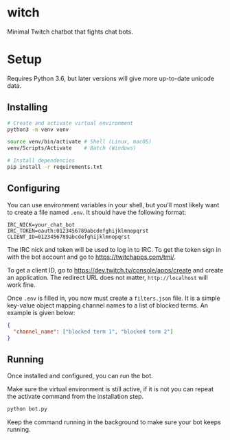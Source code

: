 # witch

Minimal Twitch chatbot that fights chat bots.

# Setup

Requires Python 3.6, but later versions will give more up-to-date unicode data.

## Installing

```sh
# Create and activate virtual environment
python3 -m venv venv

source venv/bin/activate # Shell (Linux, macOS)
venv/Scripts/Activate    # Batch (Windows)

# Install dependencies
pip install -r requirements.txt
```

## Configuring

You can use environment variables in your shell, but you'll most likely want to create a file named `.env`. It should have the following format:

```
IRC_NICK=your_chat_bot
IRC_TOKEN=oauth:0123456789abcdefghijklmnopqrst
CLIENT_ID=0123456789abcdefghijklmnopqrst
```

The IRC nick and token will be used to log in to IRC. To get the token sign in with the bot account and go to <https://twitchapps.com/tmi/>.

To get a client ID, go to <https://dev.twitch.tv/console/apps/create> and create an application. The redirect URL does not matter, `http://localhost` will work fine.

Once `.env` is filled in, you now must create a `filters.json` file. It is a simple key-value object mapping channel names to a list of blocked terms. An example is given below:

```json
{
  "channel_name": ["blocked term 1", "blocked term 2"]
}
```

## Running

Once installed and configured, you can run the bot.

Make sure the virtual environment is still active, if it is not you can repeat the activate command from the installation step.

```sh
python bot.py
```

Keep the command running in the background to make sure your bot keeps running.
